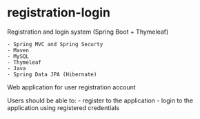 # registration-login
 Registration and login system (Spring Boot + Thymeleaf)
 
 	- Spring MVC and Spring Securty
	- Maven
	- MySQL
	- Thymeleaf
	- Java
	- Spring Data JPA (Hibernate)


Web application for user registration account

Users should be able to:
	- register to the application
	- login to the application using registered credentials
